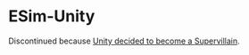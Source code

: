 # ESim-Unity

Discontinued because [Unity decided to become a Supervillain](https://unity.com/pricing-updates).
